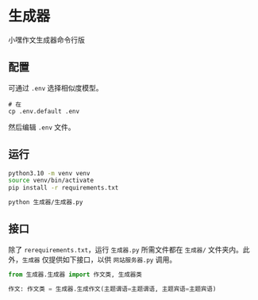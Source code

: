 # 生成器

小嘿作文生成器命令行版

## 配置

可通过 `.env` 选择相似度模型。

```.env
# 在
cp .env.default .env
```

然后编辑 `.env` 文件。

## 运行

```zsh
python3.10 -m venv venv
source venv/bin/activate
pip install -r requirements.txt

python 生成器/生成器.py
```

## 接口

除了 `rerequirements.txt`，运行 `生成器.py` 所需文件都在 `生成器/` 文件夹内。此外，`生成器` 仅提供如下接口，以供 `网站服务器.py` 调用。

```python
from 生成器.生成器 import 作文类, 生成器类

作文: 作文类 = 生成器.生成作文(主题谓语=主题谓语, 主题宾语=主题宾语)
```
